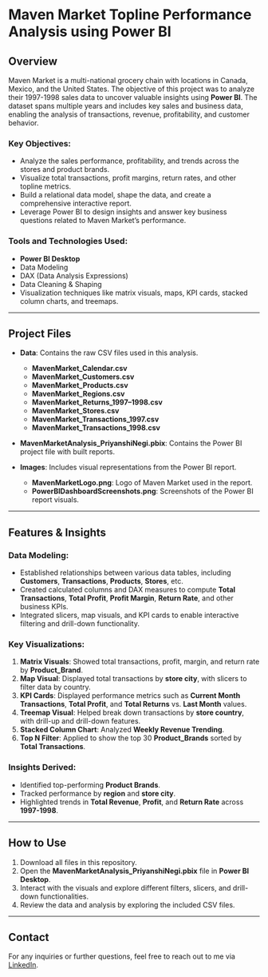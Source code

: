 # Maven Market Topline Performance Analysis using Power BI

## Overview
Maven Market is a multi-national grocery chain with locations in Canada, Mexico, and the United States. The objective of this project was to analyze their 1997-1998 sales data to uncover valuable insights using **Power BI**. The dataset spans multiple years and includes key sales and business data, enabling the analysis of transactions, revenue, profitability, and customer behavior.

### Key Objectives:
- Analyze the sales performance, profitability, and trends across the stores and product brands.
- Visualize total transactions, profit margins, return rates, and other topline metrics.
- Build a relational data model, shape the data, and create a comprehensive interactive report.
- Leverage Power BI to design insights and answer key business questions related to Maven Market’s performance.

### Tools and Technologies Used:
- **Power BI Desktop**
- Data Modeling
- DAX (Data Analysis Expressions)
- Data Cleaning & Shaping
- Visualization techniques like matrix visuals, maps, KPI cards, stacked column charts, and treemaps.

---

## Project Files

- **Data**: Contains the raw CSV files used in this analysis.
    - **MavenMarket_Calendar.csv**
    - **MavenMarket_Customers.csv**
    - **MavenMarket_Products.csv**
    - **MavenMarket_Regions.csv**
    - **MavenMarket_Returns_1997–1998.csv**
    - **MavenMarket_Stores.csv**
    - **MavenMarket_Transactions_1997.csv**
    - **MavenMarket_Transactions_1998.csv**

- **MavenMarketAnalysis_PriyanshiNegi.pbix**: Contains the Power BI project file with built reports.

- **Images**: Includes visual representations from the Power BI report.
    - **MavenMarketLogo.png**: Logo of Maven Market used in the report.
    - **PowerBIDashboardScreenshots.png**: Screenshots of the Power BI report visuals.

---

## Features & Insights

### Data Modeling:
- Established relationships between various data tables, including **Customers**, **Transactions**, **Products**, **Stores**, etc.
- Created calculated columns and DAX measures to compute **Total Transactions**, **Total Profit**, **Profit Margin**, **Return Rate**, and other business KPIs.
- Integrated slicers, map visuals, and KPI cards to enable interactive filtering and drill-down functionality.

### Key Visualizations:
1. **Matrix Visuals**: Showed total transactions, profit, margin, and return rate by **Product_Brand**.
2. **Map Visual**: Displayed total transactions by **store city**, with slicers to filter data by country.
3. **KPI Cards**: Displayed performance metrics such as **Current Month Transactions**, **Total Profit**, and **Total Returns** vs. **Last Month** values.
4. **Treemap Visual**: Helped break down transactions by **store country**, with drill-up and drill-down features.
5. **Stacked Column Chart**: Analyzed **Weekly Revenue Trending**.
6. **Top N Filter**: Applied to show the top 30 **Product_Brands** sorted by **Total Transactions**.

### Insights Derived:
- Identified top-performing **Product Brands**.
- Tracked performance by **region** and **store city**.
- Highlighted trends in **Total Revenue**, **Profit**, and **Return Rate** across **1997-1998**.

---

## How to Use

1. Download all files in this repository.
2. Open the **MavenMarketAnalysis_PriyanshiNegi.pbix** file in **Power BI Desktop**.
3. Interact with the visuals and explore different filters, slicers, and drill-down functionalities.
4. Review the data and analysis by exploring the included CSV files.

---

## Contact

For any inquiries or further questions, feel free to reach out to me via [LinkedIn](https://www.linkedin.com/in/priyanshinegi01).
